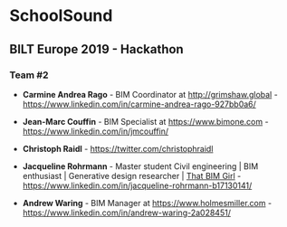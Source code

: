 # SchoolSound
## BILT Europe 2019 - Hackathon
### Team #2

- **Carmine Andrea Rago** - BIM Coordinator at http://grimshaw.global - https://www.linkedin.com/in/carmine-andrea-rago-927bb0a6/

- **Jean-Marc Couffin** - BIM Specialist at https://www.bimone.com - https://www.linkedin.com/in/jmcouffin/

- **Christoph Raidl** - https://twitter.com/christophraidl

- **Jacqueline Rohrmann** - Master student Civil engineering | BIM enthusiast | Generative design researcher | [That BIM Girl](https://www.youtube.com/channel/UC7L-NLe8FUBJAKrZi2tIWlQ?) - https://www.linkedin.com/in/jacqueline-rohrmann-b17130141/

- **Andrew Waring** - BIM Manager at https://www.holmesmiller.com - https://www.linkedin.com/in/andrew-waring-2a028451/

